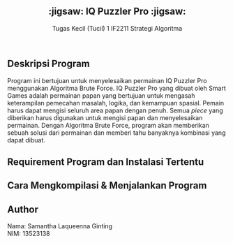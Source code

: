 <div align="center">
    <h2>:jigsaw:  IQ Puzzler Pro  :jigsaw:</h2>
    <p>Tugas Kecil (Tucil) 1 IF2211 Strategi Algoritma</p>
    <br/>
</div>

## Deskripsi Program
Program ini bertujuan untuk menyelesaikan permainan IQ Puzzler Pro menggunakan Algoritma Brute Force. IQ Puzzler Pro yang dibuat oleh Smart Games adalah permainan papan yang bertujuan untuk mengasah keterampilan pemecahan masalah, logika, dan kemampuan spasial. Pemain harus dapat mengisi seluruh area papan dengan penuh. Semua *piece* yang diberikan harus digunakan untuk mengisi papan dan menyelesaikan permainan. Dengan Algoritma Brute Force, program akan memberikan sebuah solusi dari permainan dan memberi tahu banyaknya kombinasi yang dapat dibuat.  

## Requirement Program dan Instalasi Tertentu

## Cara Mengkompilasi & Menjalankan Program

## Author
Nama: Samantha Laqueenna Ginting <br/>
NIM: 13523138